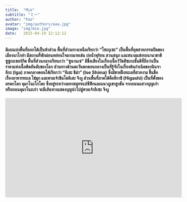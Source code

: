 ```yaml
---
title:  "Mie"
subtitle: "ミー"
author: "Pao"
avatar: "img/authors/aaa.jpg"
image: "img/mie.jpg"
date:   2015-04-19 12:12:12
---
```


<h4>มิเอะแบ่งพื้นที่ออกได้เป็นห้าส่วน พื้นที่ส่วนทางเหนือเรียกว่า “โฮะกุเซะ” เป็นพื้นที่อุตสาหกรรมปิดของเมืองนาโกย่า มีสถานที่พักผ่อนหย่อนใจมากมายเช่น บ่อน้ำพุร้อน สวนสนุก และสนามแข่งรถนานาชาติซูซูกะเซอร์กิต พื้นที่ส่วนกลางเรียนกว่า “ซูนานเซ” มีชื่อเสียงในเรื่องเนื้อวัวัตสึซะกะชั้นดีที่ถือว่าเป็นราคาแห่งเนื้อติดอันดับของโลก ส่วนทางด้านตะวันตกตอนกลางเป็นที่รู้จักในเรื่องต้นกำเนิดของนินจาอิกะ (Iga) ภาคกลางตอนใต้เรียกว่า “อิเสะ ชิม่า” (Ise Shima) ซึ่งมีชายฝั่งทะเลที่สวยงาม ขึ้นชื่อเรื่องอาหารทะเล ไข่มุก และศาลเจ้าชินโตอิเสะ จิงงู ส่วนพื้นที่ภาคใต้คือฮิกาชิ (Higashi) เป็นที่ตั้งของมรดกโลก คุมาโนะโกโดะ ซึ่งอยู่ระหว่างมหาสมุทรแปซิฟิกและแนวภูเขาสูงชัน จากถนนแสวงบุญเก่าหรือถนนคุมาโนะเก่า จะมีเส้นทางแสดงบุญนำไปสู่ศาลเจ้าอิเซะ จิงงู</h4>



<center><p><iframe src="https://youtube.com/embed/B2rGwOw8-Z8" width="560" height="315" frameborder="0" allowfullscreen="allowfullscreen"></iframe></p></center>

